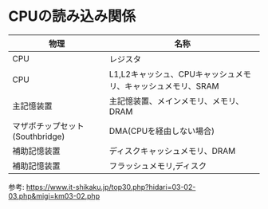 # CPUの読み込み関係

物理|名称
-|-
CPU|レジスタ
CPU|L1,L2キャッシュ、CPUキャッシュメモリ、キャッシュメモリ、SRAM
主記憶装置|主記憶装置、メインメモリ、メモリ、DRAM
マザボチップセット(Southbridge)|DMA(CPUを経由しない場合)
補助記憶装置|ディスクキャッシュメモリ、DRAM
補助記憶装置|フラッシュメモリ,ディスク

参考: <https://www.it-shikaku.jp/top30.php?hidari=03-02-03.php&migi=km03-02.php>
